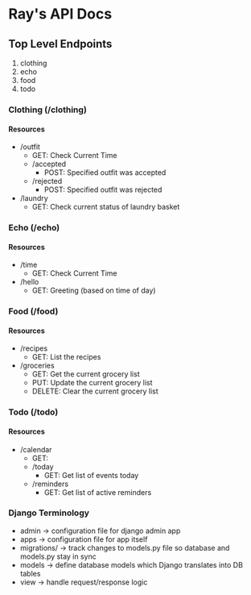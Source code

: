 
# Ray's API Docs
## Top Level Endpoints
1) clothing
2) echo
3) food
4) todo


### Clothing (/clothing)
#### Resources
-  /outfit
    - GET: Check Current Time
    - /accepted
        - POST: Specified outfit was accepted
    - /rejected
        - POST: Specified outfit was rejected 
- /laundry
    - GET: Check current status of laundry basket


### Echo (/echo)
#### Resources
-  /time 
    - GET: Check Current Time
- /hello
    - GET: Greeting (based on time of day)


### Food (/food)
#### Resources
-  /recipes
    - GET: List the recipes 
- /groceries
    - GET: Get the current grocery list
    - PUT: Update the current grocery list
    - DELETE: Clear the current grocery list

### Todo (/todo)
#### Resources
-  /calendar
    - GET: 
    - /today
        - GET: Get list of events today
    - /reminders
        - GET: Get list of active reminders 


### Django Terminology
- admin -> configuration file for django admin app
- apps -> configuration file for app itself
- migrations/ -> track changes to models.py file so database and models.py stay in sync
- models -> define database models which Django translates into DB tables
- view -> handle request/response logic
